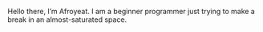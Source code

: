  Hello there, I’m Afroyeat. I am a beginner programmer just trying to make a break in an almost-saturated space.


<!---
Afroyeat/Afroyeat is a ✨ special ✨ repository because its `README.md` (this file) appears on your GitHub profile.
You can click the Preview link to take a look at your changes.
--->
